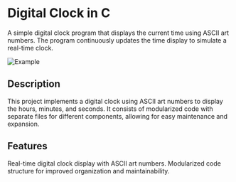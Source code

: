 # Digital Clock in C

A simple digital clock program that displays the current time using ASCII art numbers. 
The program continuously updates the time display to simulate a real-time clock.

![Example](https://github.com/Bogdan016/C-Programming-Projects/assets/76945445/ccc8f682-0e65-4b42-9d9a-0f15c06515c1)

## Description
This project implements a digital clock using ASCII art numbers to display the hours, minutes, and seconds. It consists of modularized code with separate files for different components, allowing for easy maintenance and expansion.

## Features
Real-time digital clock display with ASCII art numbers.
Modularized code structure for improved organization and maintainability.
